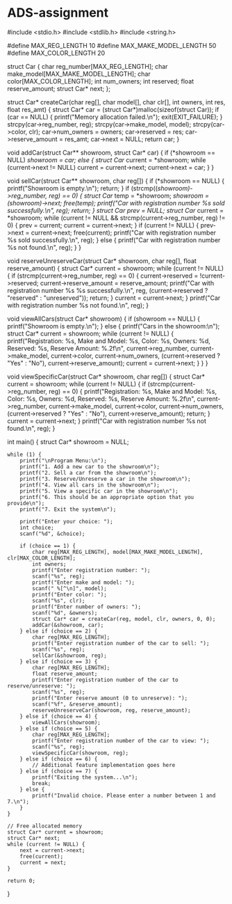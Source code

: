 # ADS-assignment
#include <stdio.h>
#include <stdlib.h>
#include <string.h>

#define MAX_REG_LENGTH 10
#define MAX_MAKE_MODEL_LENGTH 50
#define MAX_COLOR_LENGTH 20

struct Car {
    char reg_number[MAX_REG_LENGTH];
    char make_model[MAX_MAKE_MODEL_LENGTH];
    char color[MAX_COLOR_LENGTH];
    int num_owners;
    int reserved;
    float reserve_amount;
    struct Car* next;
};

struct Car* createCar(char reg[], char model[], char clr[], int owners, int res, float res_amt) {
    struct Car* car = (struct Car*)malloc(sizeof(struct Car));
    if (car == NULL) {
        printf("Memory allocation failed.\n");
        exit(EXIT_FAILURE);
    }
    strcpy(car->reg_number, reg);
    strcpy(car->make_model, model);
    strcpy(car->color, clr);
    car->num_owners = owners;
    car->reserved = res;
    car->reserve_amount = res_amt;
    car->next = NULL;
    return car;
}

void addCar(struct Car** showroom, struct Car* car) {
    if (*showroom == NULL)
        *showroom = car;
    else {
        struct Car* current = *showroom;
        while (current->next != NULL)
            current = current->next;
        current->next = car;
    }
}

void sellCar(struct Car** showroom, char reg[]) {
    if (*showroom == NULL) {
        printf("Showroom is empty.\n");
        return;
    }
    if (strcmp((*showroom)->reg_number, reg) == 0) {
        struct Car* temp = *showroom;
        *showroom = (*showroom)->next;
        free(temp);
        printf("Car with registration number %s sold successfully.\n", reg);
        return;
    }
    struct Car* prev = NULL;
    struct Car* current = *showroom;
    while (current != NULL && strcmp(current->reg_number, reg) != 0) {
        prev = current;
        current = current->next;
    }
    if (current != NULL) {
        prev->next = current->next;
        free(current);
        printf("Car with registration number %s sold successfully.\n", reg);
    } else {
        printf("Car with registration number %s not found.\n", reg);
    }
}

void reserveUnreserveCar(struct Car* showroom, char reg[], float reserve_amount) {
    struct Car* current = showroom;
    while (current != NULL) {
        if (strcmp(current->reg_number, reg) == 0) {
            current->reserved = !current->reserved;
            current->reserve_amount = reserve_amount;
            printf("Car with registration number %s %s successfully.\n", reg, (current->reserved ? "reserved" : "unreserved"));
            return;
        }
        current = current->next;
    }
    printf("Car with registration number %s not found.\n", reg);
}

void viewAllCars(struct Car* showroom) {
    if (showroom == NULL) {
        printf("Showroom is empty.\n");
    } else {
        printf("Cars in the showroom:\n");
        struct Car* current = showroom;
        while (current != NULL) {
            printf("Registration: %s, Make and Model: %s, Color: %s, Owners: %d, Reserved: %s, Reserve Amount: %.2f\n", current->reg_number, current->make_model, current->color, current->num_owners, (current->reserved ? "Yes" : "No"), current->reserve_amount);
            current = current->next;
        }
    }
}

void viewSpecificCar(struct Car* showroom, char reg[]) {
    struct Car* current = showroom;
    while (current != NULL) {
        if (strcmp(current->reg_number, reg) == 0) {
            printf("Registration: %s, Make and Model: %s, Color: %s, Owners: %d, Reserved: %s, Reserve Amount: %.2f\n", current->reg_number, current->make_model, current->color, current->num_owners, (current->reserved ? "Yes" : "No"), current->reserve_amount);
            return;
        }
        current = current->next;
    }
    printf("Car with registration number %s not found.\n", reg);
}

int main() {
    struct Car* showroom = NULL;

    while (1) {
        printf("\nProgram Menu:\n");
        printf("1. Add a new car to the showroom\n");
        printf("2. Sell a car from the showroom\n");
        printf("3. Reserve/Unreserve a car in the showroom\n");
        printf("4. View all cars in the showroom\n");
        printf("5. View a specific car in the showroom\n");
        printf("6. This should be an appropriate option that you provide\n");
        printf("7. Exit the system\n");

        printf("Enter your choice: ");
        int choice;
        scanf("%d", &choice);

        if (choice == 1) {
            char reg[MAX_REG_LENGTH], model[MAX_MAKE_MODEL_LENGTH], clr[MAX_COLOR_LENGTH];
            int owners;
            printf("Enter registration number: ");
            scanf("%s", reg);
            printf("Enter make and model: ");
            scanf(" %[^\n]", model);
            printf("Enter color: ");
            scanf("%s", clr);
            printf("Enter number of owners: ");
            scanf("%d", &owners);
            struct Car* car = createCar(reg, model, clr, owners, 0, 0);
            addCar(&showroom, car);
        } else if (choice == 2) {
            char reg[MAX_REG_LENGTH];
            printf("Enter registration number of the car to sell: ");
            scanf("%s", reg);
            sellCar(&showroom, reg);
        } else if (choice == 3) {
            char reg[MAX_REG_LENGTH];
            float reserve_amount;
            printf("Enter registration number of the car to reserve/unreserve: ");
            scanf("%s", reg);
            printf("Enter reserve amount (0 to unreserve): ");
            scanf("%f", &reserve_amount);
            reserveUnreserveCar(showroom, reg, reserve_amount);
        } else if (choice == 4) {
            viewAllCars(showroom);
        } else if (choice == 5) {
            char reg[MAX_REG_LENGTH];
            printf("Enter registration number of the car to view: ");
            scanf("%s", reg);
            viewSpecificCar(showroom, reg);
        } else if (choice == 6) {
            // Additional feature implementation goes here
        } else if (choice == 7) {
            printf("Exiting the system...\n");
            break;
        } else {
            printf("Invalid choice. Please enter a number between 1 and 7.\n");
        }
    }

    // Free allocated memory
    struct Car* current = showroom;
    struct Car* next;
    while (current != NULL) {
        next = current->next;
        free(current);
        current = next;
    }

    return 0;
}
